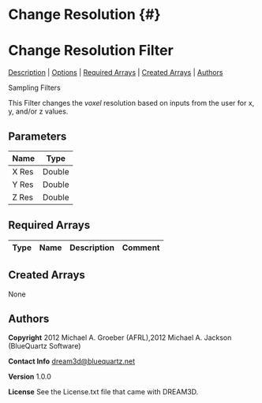 Change Resolution {#}
======
<h1 class="pHeading1">Change Resolution Filter</h1>
<p class="pCellBody">
<a href="../SamplingFilters/ChangeResolution.html#wp2">Description</a> | <a href="../SamplingFilters/ChangeResolution.html#wp3">Options</a> | <a href="../SamplingFilters/ChangeResolution.html#wp4">Required Arrays</a> | <a href="../SamplingFilters/ChangeResolution.html#wp5">Created Arrays</a> | <a href="../SamplingFilters/ChangeResolution.html#wp1">Authors</a> 

Sampling Filters


This Filter changes the _voxel_ resolution based on inputs from the user for x, y, and/or z values.


## Parameters ## 

| Name | Type |
|------|------|
| X Res | Double |
| Y Res | Double |
| Z Res | Double |

## Required Arrays ##

| Type | Name | Description | Comment |
|------|------|-------------|---------|
## Created Arrays ##
None

## Authors ##

**Copyright** 2012 Michael A. Groeber (AFRL),2012 Michael A. Jackson (BlueQuartz Software)

**Contact Info** dream3d@bluequartz.net

**Version** 1.0.0

**License**  See the License.txt file that came with DREAM3D.



